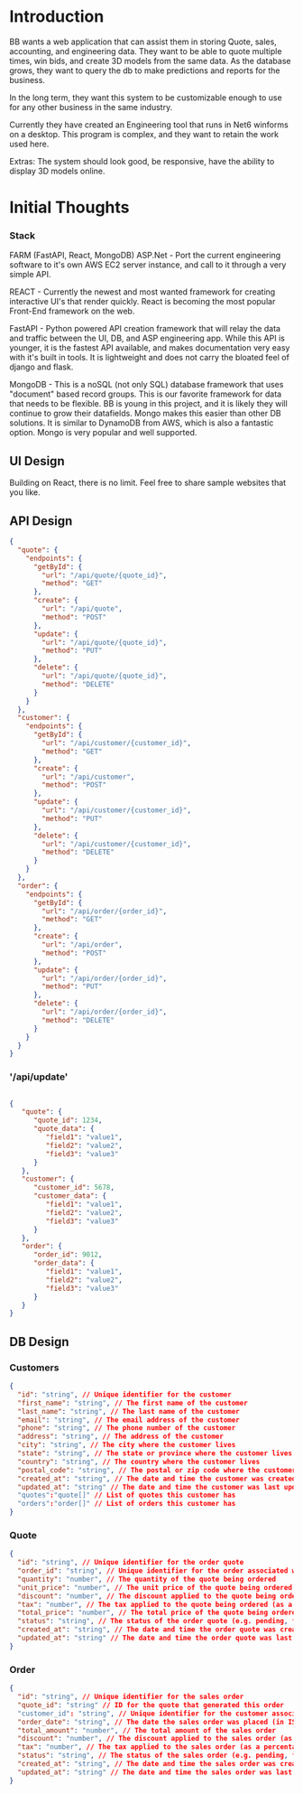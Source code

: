 # Introduction

BB wants a web application that can assist them in storing Quote, sales, accounting, and engineering data. They want to be able to quote multiple times, win bids, and create 3D models from the same data. As the database grows, they want to query the db to make predictions and reports for the business.

In the long term, they want this system to be customizable enough to use for any other business in the same industry.

Currently they have created an Engineering tool that runs in Net6 winforms on a desktop. This program is complex, and they want to retain the work used here.

Extras: The system should look good, be responsive, have the ability to display 3D models online.

# Initial Thoughts

### Stack

FARM (FastAPI, React, MongoDB)
ASP.Net - Port the current engineering software to it's own AWS EC2 server instance, and call to it through a very simple API.

REACT - Currently the newest and most wanted framework for creating interactive UI's that render quickly. React is becoming the most popular Front-End framework on the web.

FastAPI - Python powered API creation framework that will relay the data and traffic between the UI, DB, and ASP engineering app. While this API is younger, it is the fastest API available, and makes documentation very easy with it's built in tools. It is lightweight and does not carry the bloated feel of django and flask.

MongoDB - This is a noSQL (not only SQL) database framework that uses "document" based record groups. This is our favorite framework for data that needs to be flexible. BB is young in this project, and it is likely they will continue to grow their datafields. Mongo makes this easier than other DB solutions. It is similar to DynamoDB from AWS, which is also a fantastic option. Mongo is very popular and well supported.

## UI Design
Building on React, there is no limit. Feel free to share sample websites that you like.

## API Design

```json
{
  "quote": {
    "endpoints": {
      "getById": {
        "url": "/api/quote/{quote_id}",
        "method": "GET"
      },
      "create": {
        "url": "/api/quote",
        "method": "POST"
      },
      "update": {
        "url": "/api/quote/{quote_id}",
        "method": "PUT"
      },
      "delete": {
        "url": "/api/quote/{quote_id}",
        "method": "DELETE"
      }
    }
  },
  "customer": {
    "endpoints": {
      "getById": {
        "url": "/api/customer/{customer_id}",
        "method": "GET"
      },
      "create": {
        "url": "/api/customer",
        "method": "POST"
      },
      "update": {
        "url": "/api/customer/{customer_id}",
        "method": "PUT"
      },
      "delete": {
        "url": "/api/customer/{customer_id}",
        "method": "DELETE"
      }
    }
  },
  "order": {
    "endpoints": {
      "getById": {
        "url": "/api/order/{order_id}",
        "method": "GET"
      },
      "create": {
        "url": "/api/order",
        "method": "POST"
      },
      "update": {
        "url": "/api/order/{order_id}",
        "method": "PUT"
      },
      "delete": {
        "url": "/api/order/{order_id}",
        "method": "DELETE"
      }
    }
  }
}
```

### '/api/update'
```json

{
   "quote": {
      "quote_id": 1234,
      "quote_data": {
         "field1": "value1",
         "field2": "value2",
         "field3": "value3"
      }
   },
   "customer": {
      "customer_id": 5678,
      "customer_data": {
         "field1": "value1",
         "field2": "value2",
         "field3": "value3"
      }
   },
   "order": {
      "order_id": 9012,
      "order_data": {
         "field1": "value1",
         "field2": "value2",
         "field3": "value3"
      }
   }
}

```

## DB Design

### Customers
```json
{
  "id": "string", // Unique identifier for the customer
  "first_name": "string", // The first name of the customer
  "last_name": "string", // The last name of the customer
  "email": "string", // The email address of the customer
  "phone": "string", // The phone number of the customer
  "address": "string", // The address of the customer
  "city": "string", // The city where the customer lives
  "state": "string", // The state or province where the customer lives
  "country": "string", // The country where the customer lives
  "postal_code": "string", // The postal or zip code where the customer lives
  "created_at": "string", // The date and time the customer was created (in ISO 8601 format)
  "updated_at": "string" // The date and time the customer was last updated (in ISO 8601 format)
  "quotes":"quote[]" // List of quotes this customer has
  "orders":"order[]" // List of orders this customer has
}

```

### Quote
```json
{
  "id": "string", // Unique identifier for the order quote
  "order_id": "string", // Unique identifier for the order associated with the quote
  "quantity": "number", // The quantity of the quote being ordered
  "unit_price": "number", // The unit price of the quote being ordered
  "discount": "number", // The discount applied to the quote being ordered (as a percentage)
  "tax": "number", // The tax applied to the quote being ordered (as a percentage)
  "total_price": "number", // The total price of the quote being ordered (including discounts and taxes)
  "status": "string", // The status of the order quote (e.g. pending, fulfilled, cancelled)
  "created_at": "string", // The date and time the order quote was created (in ISO 8601 format)
  "updated_at": "string" // The date and time the order quote was last updated (in ISO 8601 format)
}
```

### Order
```json
{
  "id": "string", // Unique identifier for the sales order
  "quote_id": "string" // ID for the quote that generated this order
  "customer_id": "string", // Unique identifier for the customer associated with the sales order
  "order_date": "string", // The date the sales order was placed (in ISO 8601 format)
  "total_amount": "number", // The total amount of the sales order
  "discount": "number", // The discount applied to the sales order (as a percentage)
  "tax": "number", // The tax applied to the sales order (as a percentage)
  "status": "string", // The status of the sales order (e.g. pending, fulfilled, cancelled)
  "created_at": "string", // The date and time the sales order was created (in ISO 8601 format)
  "updated_at": "string" // The date and time the sales order was last updated (in ISO 8601 format)
}
```
